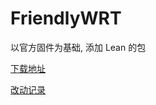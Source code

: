# FriendlyWRT

以官方固件为基础, 添加 Lean 的包

[下载地址](https://github.com/songchenwen/nanopi-r2s/releases/download/FriendlyWRT-2020-05-19-ae0868c/FriendlyWRT-2020-05-19-ae0868c-ROM.zip)

[改动记录](CHANGELOG.md)
